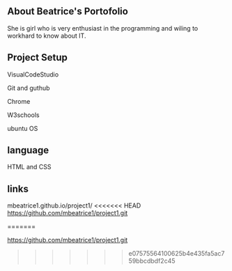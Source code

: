 ## About Beatrice's Portofolio
 She is girl who is very enthusiast in the programming and 
 wiling to workhard to know about IT.
 
## Project Setup 

VisualCodeStudio

Git and guthub

Chrome

W3schools

ubuntu OS

## language
HTML and CSS

## links
mbeatrice1.github.io/project1/
<<<<<<< HEAD
https://github.com/mbeatrice1/project1.git

=======

https://github.com/mbeatrice1/project1.git
>>>>>>> e07575564100625b4e435fa5ac759bbcdbdf2c45



